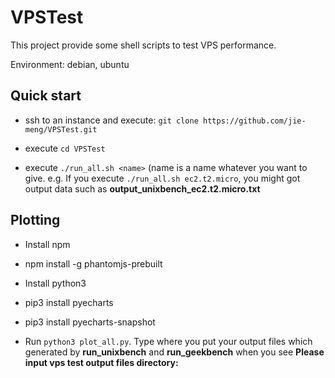 # VPSTest

This project provide some shell scripts to test VPS performance.

Environment: debian, ubuntu

## Quick start

- ssh to an instance and execute: `git clone https://github.com/jie-meng/VPSTest.git`

- execute `cd VPSTest`

- execute `./run_all.sh <name>`  (name is a name whatever you want to give. e.g. If you execute `./run_all.sh ec2.t2.micro`, you might got output data such as **output\_unixbench\_ec2.t2.micro.txt**

## Plotting

- Install npm

- npm install -g phantomjs-prebuilt

- Install python3

- pip3 install pyecharts

- pip3 install pyecharts-snapshot

- Run `python3 plot_all.py`. Type where you put your output files which generated by **run_unixbench** and **run_geekbench** when you see **Please input vps test output files directory:**

